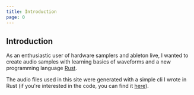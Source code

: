 ```yaml
---
title: Introduction
page: 0
---
```


## Introduction

As an enthusiastic user of hardware samplers and ableton live, I wanted to create audio samples with learning basics of waveforms and a new programming language [Rust](https://www.rust-lang.org/).

The audio files used in this site were generated with a simple cli I wrote in Rust (if you're interested in the code, you can find it [here](https://github.com/yyyk/wave-generator)).
